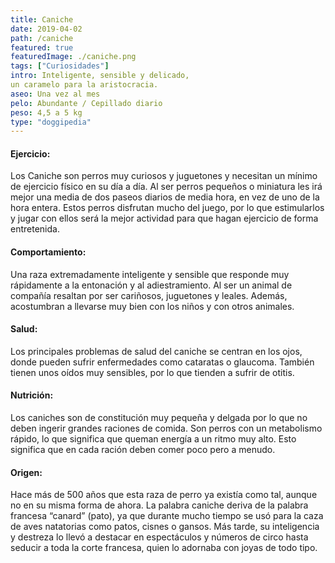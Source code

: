 ```yaml
---
title: Caniche
date: 2019-04-02
path: /caniche
featured: true
featuredImage: ./caniche.png
tags: ["Curiosidades"]
intro: Inteligente, sensible y delicado, 
un caramelo para la aristocracia.
aseo: Una vez al mes
pelo: Abundante / Cepillado diario
peso: 4,5 a 5 kg
type: "doggipedia"
---
```


#### Ejercicio:
Los Caniche son perros muy curiosos y juguetones y necesitan un mínimo de ejercicio físico en su día a día. Al ser perros pequeños o miniatura les irá mejor una media de dos paseos diarios de media hora, en vez de uno de la hora entera. Estos perros disfrutan mucho del juego, por lo que estimularlos y jugar con ellos será la mejor actividad para que hagan ejercicio de forma entretenida.

#### Comportamiento:
Una raza extremadamente inteligente y sensible que responde muy rápidamente a la entonación y al adiestramiento. Al ser un animal de compañía resaltan por ser cariñosos, juguetones y leales. Además, acostumbran a llevarse muy bien con los niños y con otros animales.

#### Salud:
Los principales problemas de salud del caniche se centran en los ojos, donde pueden sufrir enfermedades como cataratas o glaucoma. También tienen unos oídos muy sensibles, por lo que tienden a sufrir de otitis. 

#### Nutrición:
Los caniches son de constitución muy pequeña y delgada por lo que no deben ingerir grandes raciones de comida. Son perros con un metabolismo rápido, lo que significa que queman energía a un ritmo muy alto. Esto significa que en cada ración deben comer poco pero a menudo.

#### Origen:
Hace más de 500 años que esta raza de perro ya existía como tal, aunque no en su misma forma de ahora. La palabra caniche deriva de la palabra francesa “canard” (pato), ya que durante mucho tiempo se usó para la caza de aves natatorias como patos, cisnes o gansos. Más tarde, su inteligencia y destreza lo llevó a destacar en espectáculos y números de circo hasta seducir a toda la corte francesa, quien lo adornaba con joyas de todo tipo.